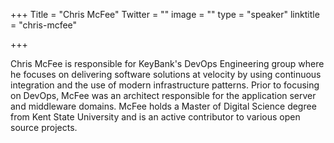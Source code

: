+++
Title = "Chris McFee"
Twitter = ""
image = ""
type = "speaker"
linktitle = "chris-mcfee"

+++

Chris McFee is responsible for KeyBank's DevOps Engineering group where he focuses on delivering software solutions at velocity by using continuous integration and the use of modern infrastructure patterns. Prior to focusing on DevOps, McFee was an architect responsible for the application server and middleware domains. McFee holds a Master of Digital Science degree from Kent State University and is an active contributor to various open source projects.
